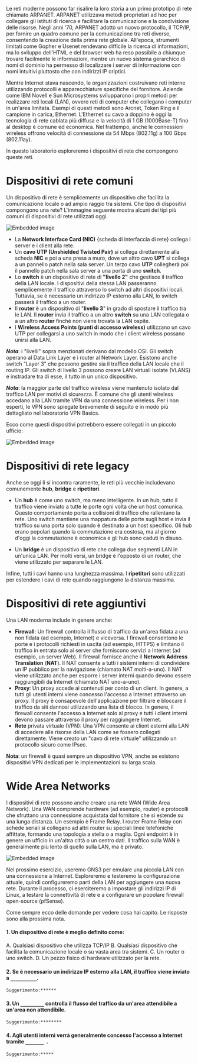 Le reti moderne possono far risalire la loro storia a un primo prototipo di rete chiamato ARPANET. ARPANET utilizzava metodi proprietari ad hoc per collegare gli istituti di ricerca e facilitare la comunicazione e la condivisione delle risorse. Negli anni '70, ARPANET adottò un nuovo protocollo, il TCP/IP, per fornire un quadro comune per la comunicazione tra reti diverse, consentendo la creazione della prima rete globale.  All'epoca, strumenti limitati come Gopher e Usenet rendevano difficile la ricerca di informazioni, ma lo sviluppo dell'HTML e del browser web ha reso possibile a chiunque trovare facilmente le informazioni, mentre un nuovo sistema gerarchico di nomi di dominio ha permesso di localizzare i server di informazione con nomi intuitivi piuttosto che con indirizzi IP criptici.

Mentre Internet stava nascendo, le organizzazioni costruivano reti interne utilizzando protocolli e apparecchiature specifiche del fornitore. Aziende come IBM Novell e Sun Microsystems svilupparono i propri metodi per realizzare reti locali (LAN), ovvero reti di computer che collegano i computer in un'area limitata. Esempi di questi metodi sono Arcnet, Token Ring e il campione in carica, Ethernet. L'Ethernet su cavo a doppino è oggi la tecnologia di rete cablata più diffusa e la velocità di 1 GB (1000Base-T) fino al desktop è comune ed economica. Nel frattempo, anche le connessioni wireless offrono velocità di connessione da 54 Mbps (802.11g) a 100 Gbps (802.11ay).

In questo laboratorio esploreremo i dispositivi di rete che compongono queste reti.


# Dispositivi di rete comuni

Un dispositivo di rete è semplicemente un dispositivo che facilita la comunicazione locale o ad ampio raggio tra sistemi. Che tipo di dispositivi compongono una rete? L'immagine seguente mostra alcuni dei tipi più comuni di dispositivi di rete utilizzati oggi.

![Embedded image](https://images.contentful.com/kvf8rpi09wgk/4TiVY4Rhan70Zgb56VXAz1/d3a41474100ab885c2261e8188fac53a/NDB_001.png)

- La **Network Interface Card (NIC)** {scheda di interfaccia di rete} collega i server e i client alla rete.
- Un **cavo UTP (Unshielded Twisted Pair)** si collega direttamente alla scheda **NIC** e poi a una presa a muro, dove un altro cavo **UPT** si collega a un pannello patch nella sala server. Un terzo cavo **UTP** collegherà poi il pannello patch nella sala server a una porta di uno **switch**.
- Lo **switch** è un dispositivo di rete di **"livello 2"** che gestisce il traffico della LAN locale. I dispositivi della stessa LAN passeranno semplicemente il traffico attraverso lo switch ad altri dispositivi locali.  Tuttavia, se è necessario un indirizzo IP esterno alla LAN, lo switch passerà il traffico a un router.
- Il **router** è un dispositivo di "**livello 3**" in grado di spostare il traffico tra le LAN.  Il **router** invia il traffico a un altro **switch** su una LAN collegata o a un altro **router** finché non viene trovata la LAN ospite.
- I **Wireless Access Points (punti di accesso wireless)** utilizzano un cavo UTP per collegarsi a uno switch in modo che i client wireless possano unirsi alla LAN.

***Nota***: i "livelli" sopra menzionati derivano dal modello OSI. Gli switch operano al Data Link Layer e i router al Network Layer.  Esistono anche switch "Layer 3" che possono gestire sia il traffico della LAN locale che il routing IP. Gli switch di livello 3 possono creare LAN virtuali isolate (VLANS) e instradare tra di esse, il tutto in un unico dispositivo.

***Nota***: la maggior parte del traffico wireless viene mantenuto isolato dal traffico LAN per motivi di sicurezza. È comune che gli utenti wireless accedano alla LAN tramite VPN da una connessione wireless. Per i non esperti, le VPN sono spiegate brevemente di seguito e in modo più dettagliato nel laboratorio VPN Basics.

Ecco come questi dispositivi potrebbero essere collegati in un piccolo ufficio:

![Embedded image](https://images.contentful.com/kvf8rpi09wgk/6joGrpEEJ5yqvbnGMnihxv/5bee1e583fe01fbb7f0d77647519b337/NDB_002.png)

# Dispositivi di rete legacy

Anche se oggi li si incontra raramente, le reti più vecchie includevano comunemente **hub**, **bridge** e **ripetitori**.

- Un **hub** è come uno switch, ma meno intelligente. In un hub, tutto il traffico viene inviato a tutte le porte ogni volta che un host comunica.  Questo comportamento porta a collisioni di traffico che rallentano la rete. Uno switch mantiene una mappatura delle porte sugli host e invia il traffico su una porta solo quando è destinato a un host specifico. Gli hub erano popolari quando la commutazione era costosa, ma al giorno d'oggi la commutazione è economica e gli hub sono caduti in disuso.

- Un **bridge** è un dispositivo di rete che collega due segmenti LAN in un'unica LAN. Per molti versi, un bridge è l'opposto di un router, che viene utilizzato per separare le LAN.

Infine, tutti i cavi hanno una lunghezza massima. I **ripetitori** sono utilizzati per estendere i cavi di rete quando raggiungono la distanza massima.

# Dispositivi di rete aggiuntivi

Una LAN moderna include in genere anche:

- **Firewall**: Un firewall controlla il flusso di traffico da un'area fidata a una non fidata (ad esempio, Internet) e viceversa.  I firewall consentono le porte e i protocolli richiesti in uscita (ad esempio, HTTPS) e limitano il traffico in entrata solo ai server che forniscono servizi a Internet (ad esempio, un server Web).   Il firewall fornisce anche il **Network Address Translation** (**NAT**).  Il NAT consente a tutti i sistemi interni di condividere un IP pubblico per la navigazione (chiamato NAT molti-a-uno).  Il NAT viene utilizzato anche per esporre i server interni quando devono essere raggiungibili da Internet (chiamato NAT uno-a-uno).
- **Proxy**: Un proxy accede ai contenuti per conto di un client.  In genere, a tutti gli utenti interni viene concesso l'accesso a Internet attraverso un proxy.  Il proxy è consapevole dell'applicazione per filtrare e bloccare il traffico da siti dannosi utilizzando una lista di blocco.  In genere, il firewall consente l'accesso a Internet solo al proxy e tutti i client interni devono passare attraverso il proxy per raggiungere Internet.
- **Rete** privata virtuale (VPN): Una VPN consente ai client esterni alla LAN di accedere alle risorse della LAN come se fossero collegati direttamente.  Viene creato un "cavo di rete virtuale" utilizzando un protocollo sicuro come IPsec.

**Nota**: un firewall è quasi sempre un dispositivo VPN, anche se esistono dispositivi VPN dedicati per le implementazioni su larga scala.


# Wide Area Networks

I dispositivi di rete possono anche creare una rete WAN (Wide Area Network). Una WAN comprende hardware (ad esempio, router) e protocolli che sfruttano una connessione acquistata dal fornitore che si estende su una lunga distanza. Un esempio è Frame Relay. I router Frame Relay con schede seriali si collegano ad altri router su speciali linee telefoniche affittate, formando una topologia a stella o a maglia. Ogni endpoint è in genere un ufficio in un'altra città o un centro dati. Il traffico sulla WAN è generalmente più lento di quello sulla LAN, ma è privato.

![Embedded image](https://images.contentful.com/kvf8rpi09wgk/a8NTcHtXtzopTSonbHyXW/1c29d6bd0e42dfc741289950eb0854b2/NDB_003.jpeg)

Nel prossimo esercizio, useremo GNS3 per emulare una piccola LAN con una connessione a Internet. Esploreremo e testeremo la configurazione attuale, quindi configureremo parti della LAN per aggiungere una nuova rete. Durante il processo, ci eserciteremo a impostare gli indirizzi IP di Linux, a testare la connettività di rete e a configurare un popolare firewall open-source (pfSense).


Come sempre ecco delle domande per vedere cosa hai capito. Le risposte sono alla prossima nota.


#### 1. Un dispositivo di rete è meglio definito come:

A. Qualsiasi dispositivo che utilizza TCP/IP
B. Qualsiasi dispositivo che facilita la comunicazione locale o su vasta area tra sistemi.
C. Un router o uno switch.
D. Un pezzo fisico di hardware utilizzato per la rete.

#### 2. Se è necessario un indirizzo IP esterno alla LAN, il traffico viene inviato a `__________`.

`Suggerimento:****** `

#### 3. Un `_________` controlla il flusso del traffico da un'area attendibile a un'area non attendibile.

`Suggerimento:******** `

#### 4. Agli utenti interni verrà generalmente concesso l'accesso a Internet tramite `_______ `.

`Suggerimento:***** `


